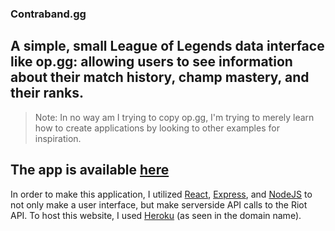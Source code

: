 ### Contraband.gg
## A simple, small League of Legends data interface like op.gg: allowing users to see information about their match history, champ mastery, and their ranks.
> Note: In no way am I trying to copy op.gg, I'm trying to merely learn how to create applications by looking to other examples for inspiration.
## The app is available [here](https://contrabandgg.herokuapp.com/)


In order to make this application, I utilized [React](https://reactjs.org/), [Express](https://expressjs.com/), and [NodeJS](https://nodejs.org/en/) to not only make a user interface, but make serverside API calls to the Riot API. To host this website, I used [Heroku](www.heroku.com
) (as seen in the domain name).

